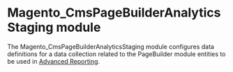 # Magento_CmsPageBuilderAnalyticsStaging module

The Magento_CmsPageBuilderAnalyticsStaging module configures data definitions for a data collection related to the PageBuilder module entities to be used in [Advanced Reporting](http://devdocs.magento.com/guides/v2.2/advanced-reporting/modules.html). 
